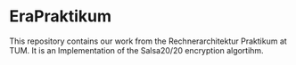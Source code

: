 # EraPraktikum

This repository contains our work from the Rechnerarchitektur Praktikum at TUM. It is an Implementation of the Salsa20/20 encryption algortihm.
